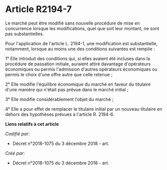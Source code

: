 # Article R2194-7

Le marché peut être modifié sans nouvelle procédure de mise en concurrence lorsque les modifications, quel que soit leur
montant, ne sont pas substantielles.

Pour l'application de l'article L. 2194-1, une modification est substantielle, notamment, lorsque au moins une des conditions
suivantes est remplie :

1° Elle introduit des conditions qui, si elles avaient été incluses dans la procédure de passation initiale, auraient attiré
davantage d'opérateurs économiques ou permis l'admission d'autres opérateurs économiques ou permis le choix d'une offre autre
que celle retenue ;

2° Elle modifie l'équilibre économique du marché en faveur du titulaire d'une manière qui n'était pas prévue dans le marché
initial ;

3° Elle modifie considérablement l'objet du marché ;

4° Elle a pour effet de remplacer le titulaire initial par un nouveau titulaire en dehors des hypothèses prévues à l'article
R. 2194-6.

**Liens relatifs à cet article**

_Codifié par_:

  - Décret n°2018-1075 du 3 décembre 2018 - art.

_Créé par_:

  - Décret n°2018-1075 du 3 décembre 2018 - art.
